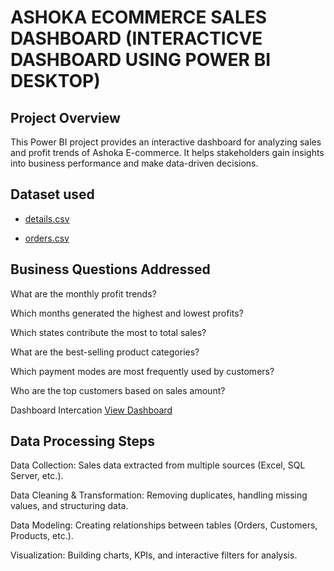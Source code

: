 # ASHOKA ECOMMERCE SALES DASHBOARD (INTERACTICVE DASHBOARD USING POWER BI DESKTOP)

## Project Overview

This Power BI project provides an interactive dashboard for analyzing sales and profit trends of Ashoka E-commerce. It helps stakeholders gain insights into business performance and make data-driven decisions.
## Dataset used
- <a href ="https://github.com/Samyak-create/Data-Analysis-Dashboard/blob/main/Details.csv">details.csv</a>

- <a href ="https://github.com/Samyak-create/Data-Analysis-Dashboard/blob/main/Orders.csv">orders.csv</a>
## Business Questions Addressed

What are the monthly profit trends?

Which months generated the highest and lowest profits?

Which states contribute the most to total sales?

What are the best-selling product categories?

Which payment modes are most frequently used by customers?

Who are the top customers based on sales amount?

Dashboard Intercation <a href ="https://github.com/Samyak-create/Data-Analysis-Dashboard/blob/main/Screenshot%202025-03-12%20103627%20-%20Copy.png">View Dashboard</a>
## Data Processing Steps

Data Collection: Sales data extracted from multiple sources (Excel, SQL Server, etc.).

Data Cleaning & Transformation: Removing duplicates, handling missing values, and structuring data.

Data Modeling: Creating relationships between tables (Orders, Customers, Products, etc.).

Visualization: Building charts, KPIs, and interactive filters for analysis.
